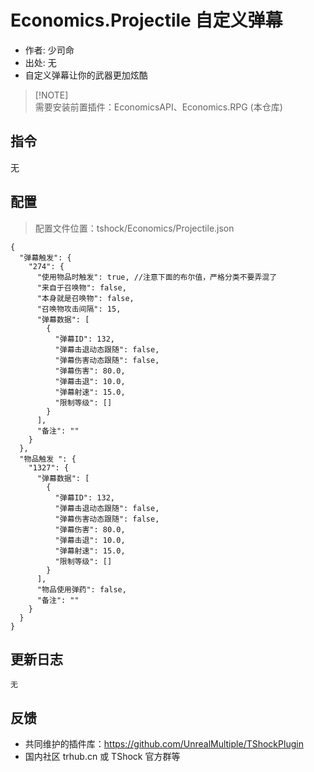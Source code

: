 # Economics.Projectile 自定义弹幕

- 作者: 少司命
- 出处: 无
- 自定义弹幕让你的武器更加炫酷

> [!NOTE]\
> 需要安装前置插件：EconomicsAPI、Economics.RPG (本仓库)

## 指令

无

## 配置

> 配置文件位置：tshock/Economics/Projectile.json

```json5
{
  "弹幕触发": {
    "274": {
      "使用物品时触发": true, //注意下面的布尔值，严格分类不要弄混了
      "来自于召唤物": false,
      "本身就是召唤物": false,
      "召唤物攻击间隔": 15,
      "弹幕数据": [
        {
          "弹幕ID": 132,
          "弹幕击退动态跟随": false,
          "弹幕伤害动态跟随": false,
          "弹幕伤害": 80.0,
          "弹幕击退": 10.0,
          "弹幕射速": 15.0,
          "限制等级": []
        }
      ],
      "备注": ""
    }
  },
  "物品触发 ": {
    "1327": {
      "弹幕数据": [
        {
          "弹幕ID": 132,
          "弹幕击退动态跟随": false,
          "弹幕伤害动态跟随": false,
          "弹幕伤害": 80.0,
          "弹幕击退": 10.0,
          "弹幕射速": 15.0,
          "限制等级": []
        }
      ],
      "物品使用弹药": false,
      "备注": ""
    }
  }
}
```

## 更新日志

```
无
```

## 反馈

- 共同维护的插件库：https://github.com/UnrealMultiple/TShockPlugin
- 国内社区 trhub.cn 或 TShock 官方群等

